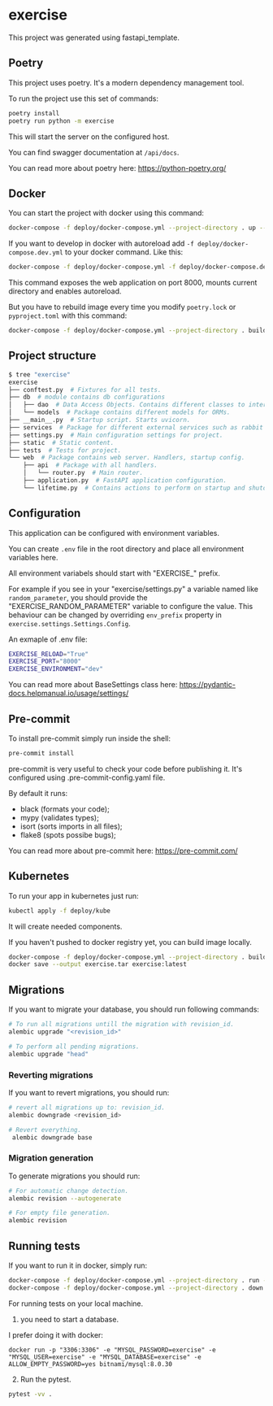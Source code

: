 # exercise

This project was generated using fastapi_template.

## Poetry

This project uses poetry. It's a modern dependency management
tool.

To run the project use this set of commands:

```bash
poetry install
poetry run python -m exercise
```

This will start the server on the configured host.

You can find swagger documentation at `/api/docs`.

You can read more about poetry here: <https://python-poetry.org/>

## Docker

You can start the project with docker using this command:

```bash
docker-compose -f deploy/docker-compose.yml --project-directory . up --build
```

If you want to develop in docker with autoreload add `-f deploy/docker-compose.dev.yml` to your docker command.
Like this:

```bash
docker-compose -f deploy/docker-compose.yml -f deploy/docker-compose.dev.yml --project-directory . up
```

This command exposes the web application on port 8000, mounts current directory and enables autoreload.

But you have to rebuild image every time you modify `poetry.lock` or `pyproject.toml` with this command:

```bash
docker-compose -f deploy/docker-compose.yml --project-directory . build
```

## Project structure

```bash
$ tree "exercise"
exercise
├── conftest.py  # Fixtures for all tests.
├── db  # module contains db configurations
│   ├── dao  # Data Access Objects. Contains different classes to interact with database.
│   └── models  # Package contains different models for ORMs.
├── __main__.py  # Startup script. Starts uvicorn.
├── services  # Package for different external services such as rabbit or redis etc.
├── settings.py  # Main configuration settings for project.
├── static  # Static content.
├── tests  # Tests for project.
└── web  # Package contains web server. Handlers, startup config.
    ├── api  # Package with all handlers.
    │   └── router.py  # Main router.
    ├── application.py  # FastAPI application configuration.
    └── lifetime.py  # Contains actions to perform on startup and shutdown.
```

## Configuration

This application can be configured with environment variables.

You can create `.env` file in the root directory and place all
environment variables here.

All environment variabels should start with "EXERCISE_" prefix.

For example if you see in your "exercise/settings.py" a variable named like
`random_parameter`, you should provide the "EXERCISE_RANDOM_PARAMETER"
variable to configure the value. This behaviour can be changed by overriding `env_prefix` property
in `exercise.settings.Settings.Config`.

An exmaple of .env file:

```bash
EXERCISE_RELOAD="True"
EXERCISE_PORT="8000"
EXERCISE_ENVIRONMENT="dev"
```

You can read more about BaseSettings class here: <https://pydantic-docs.helpmanual.io/usage/settings/>

## Pre-commit

To install pre-commit simply run inside the shell:

```bash
pre-commit install
```

pre-commit is very useful to check your code before publishing it.
It's configured using .pre-commit-config.yaml file.

By default it runs:

* black (formats your code);
* mypy (validates types);
* isort (sorts imports in all files);
* flake8 (spots possibe bugs);

You can read more about pre-commit here: <https://pre-commit.com/>

## Kubernetes

To run your app in kubernetes
just run:

```bash
kubectl apply -f deploy/kube
```

It will create needed components.

If you haven't pushed to docker registry yet, you can build image locally.

```bash
docker-compose -f deploy/docker-compose.yml --project-directory . build
docker save --output exercise.tar exercise:latest
```

## Migrations

If you want to migrate your database, you should run following commands:

```bash
# To run all migrations untill the migration with revision_id.
alembic upgrade "<revision_id>"

# To perform all pending migrations.
alembic upgrade "head"
```

### Reverting migrations

If you want to revert migrations, you should run:

```bash
# revert all migrations up to: revision_id.
alembic downgrade <revision_id>

# Revert everything.
 alembic downgrade base
```

### Migration generation

To generate migrations you should run:

```bash
# For automatic change detection.
alembic revision --autogenerate

# For empty file generation.
alembic revision
```

## Running tests

If you want to run it in docker, simply run:

```bash
docker-compose -f deploy/docker-compose.yml --project-directory . run --rm api pytest -vv .
docker-compose -f deploy/docker-compose.yml --project-directory . down
```

For running tests on your local machine.

1. you need to start a database.

I prefer doing it with docker:

```
docker run -p "3306:3306" -e "MYSQL_PASSWORD=exercise" -e "MYSQL_USER=exercise" -e "MYSQL_DATABASE=exercise" -e ALLOW_EMPTY_PASSWORD=yes bitnami/mysql:8.0.30
```

2. Run the pytest.

```bash
pytest -vv .
```
